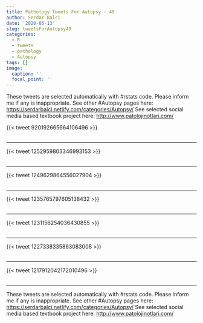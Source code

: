 ```yaml
---
title: Pathology Tweets For Autopsy - 49
author: Serdar Balci
date: '2020-05-13'
slug: tweetsForAutopsy49
categories:
  - R
  - tweets
  - pathology
  - Autopsy
tags: []
image:
  caption: ''
  focal_point: ''
---
```



These tweets are selected automatically with #rstats code. Please inform me if any is inappropriate.
See other #Autopsy pages here: https://serdarbalci.netlify.com/categories/Autopsy/ 
See selected social media based textbook project here: http://www.patolojinotlari.com/

{{< tweet 920192665664106496 >}}
<br>
<br>
<hr>
{{< tweet 1252959803346993153 >}}
<br>
<br>
<hr>
{{< tweet 1249629864556027904 >}}
<br>
<br>
<hr>
{{< tweet 1235765797605138432 >}}
<br>
<br>
<hr>
{{< tweet 1231156254036430855 >}}
<br>
<br>
<hr>
{{< tweet 1227338335863083008 >}}
<br>
<br>
<hr>
{{< tweet 1217912042172010496 >}}
<br>
<br>
<hr>


These tweets are selected automatically with #rstats code. Please inform me if any is inappropriate.
See other #Autopsy pages here: https://serdarbalci.netlify.com/categories/Autopsy/ 
See selected social media based textbook project here: http://www.patolojinotlari.com/
